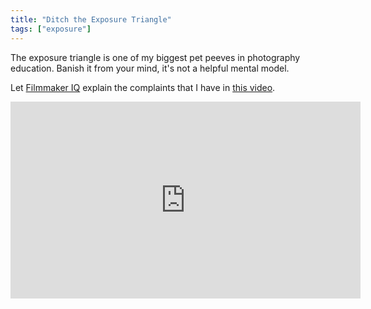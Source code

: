 ```yaml
---
title: "Ditch the Exposure Triangle"
tags: ["exposure"]
---
```


The exposure triangle is one of my biggest pet peeves in photography education. Banish it from your mind, it's not a helpful mental model.

Let [Filmmaker IQ](https://filmmakeriq.com/) explain the complaints that I have in [this video](https://youtu.be/R7edYQk_4ao).

<iframe width="560" height="315" src="https://www.youtube.com/embed/R7edYQk_4ao" title="YouTube video player" frameborder="0" allow="accelerometer; autoplay; clipboard-write; encrypted-media; gyroscope; picture-in-picture; web-share" allowfullscreen></iframe>


